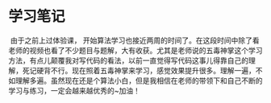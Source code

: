 # 学习笔记

​       由于之前上过体验课， 开始算法学习也接近两周的时间了。在这段时间中除了看老师的视频也看了不少题目与题解，大有收获。尤其是老师说的五毒神掌这个学习方法，有点儿颠覆我对写代码的看法，以前一直觉得写代码这事儿得靠自己的理解，死记硬背不行。现在照着五毒神掌来学习，感觉效果提升很多。理解一遍，不如理解多遍。虽然现在还是个算法小白，但是我相信在老师的带领下和自己不断的学习与练习，一定会越来越优秀的~加油！



